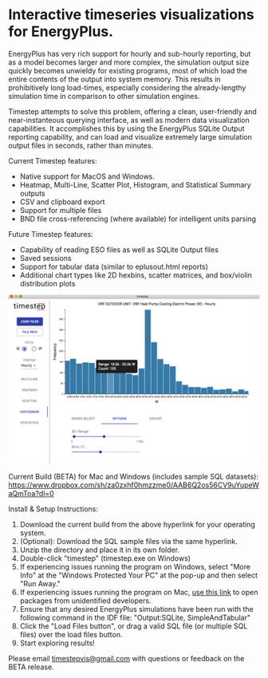 # Interactive timeseries visualizations for EnergyPlus.

EnergyPlus has very rich support for hourly and sub-hourly reporting, but as a model becomes larger and more complex, the simulation output size quickly becomes unwieldy for existing programs, most of which load the entire contents of the output into system memory. This results in prohibitively long load-times, especially considering the already-lengthy simulation time in comparison to other simulation engines.

Timestep attempts to solve this problem, offering a clean, user-friendly and near-instanteous querying interface, as well as modern data visualization capabilities. It accomplishes this by using the EnergyPlus SQLite Output reporting capability, and can load and visualize extremely large simulation output files in seconds, rather than minutes.

Current Timestep features:
- Native support for MacOS and Windows.</li>
- Heatmap, Multi-Line, Scatter Plot, Histogram, and Statistical Summary outputs</li>
- CSV and clipboard export</li>
- Support for multiple files</li>
- BND file cross-referencing (where available) for intelligent units parsing</li>

Future Timestep features:
- Capability of reading ESO files as well as SQLite Output files</li>
- Saved sessions</li>
- Support for tabular data (similar to eplusout.html reports)</li>
- Additional chart types like 2D hexbins, scatter matrices, and box/violin distribution plots</li>

![Histogram](/screenshots/histogram.png)

Current Build (BETA) for Mac and Windows (includes sample SQL datasets): https://www.dropbox.com/sh/za0zxhf0hmzzme0/AAB6Q2os56CV9uYupeWaQmToa?dl=0

Install & Setup Instructions:

1. Download the current build from the above hyperlink for your operating system.</li>
2. (Optional): Download the SQL sample files via the same hyperlink.</li>
3. Unzip the directory and place it in its own folder.</li>
4. Double-click "timestep" (timestep.exe on Windows)</li>
5. If experiencing issues running the program on Windows, select "More Info" at the "Windows Protected Your PC" at the pop-up and then select "Run Away."</li>
6. If experiencing issues running the program on Mac, [use this link]("https://support.apple.com/guide/mac-help/open-an-app-from-an-unidentified-developer-mh40616/10.13/mac/10.13") to open packages from unidentified developers.</li>
7. Ensure that any desired EnergyPlus simulations have been run with the following command in the IDF file: "Output:SQLite, SimpleAndTabular"</li>
8. Click the "Load Files button", or drag a valid SQL file (or multiple SQL files) over the load files button.</li>
9. Start exploring results!</li>

Please email timestepvis@gmail.com with questions or feedback on the BETA release.


